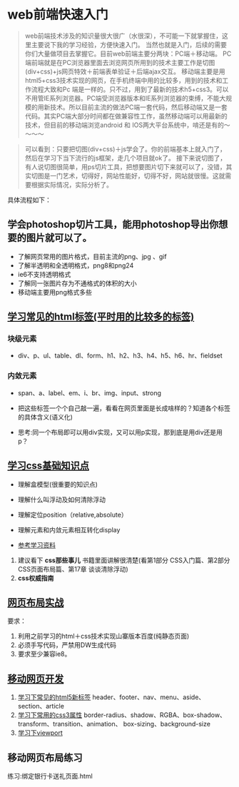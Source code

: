 # web前端快速入门


> web前端技术涉及的知识量很大很广（水很深），不可能一下就掌握住，这里主要说下我的学习经验，方便快速入门。
当然也就是入门，后续的需要你们大量做项目去掌握它。目前web前端主要分两块：PC端＋移动端。
PC端前端就是在PC浏览器里面去浏览网页所用到的技术主要工作是切图(div+css)+js网页特效＋前端表单验证＋后端ajax交互。
移动端主要是用html5+css3技术实现的网页，在手机终端中用的比较多，用到的技术和工作流程大致和Pc 端是一样的。只不过，用到了最新的技术h5+css3。可以不用管IE系列浏览器。PC端受浏览器版本和IE系列浏览器的束缚，不能大规模的用新技术。所以目前主流的做法PC端一套代码，然后移动端又是一套代码。其实PC端大部分时间都在做兼容性工作，虽然移动端可以用最新的技术，但目前的移动端浏览android 和 IOS两大平台系统中，啃还是有的～～～～


> 可以看到：只要把切图(div+css)＋js学会了。你的前端基本上就入门了，然后在学习下当下流行的js框架，走几个项目就ok了。
接下来说切图了，有人说切图很简单，用ps切片工具，把想要图片切下来就可以了，没错，其实切图是一门艺术，切得好，网站性能好，切得不好，网站就很慢。这就需要根据实际情况，实际分析了。



具体流程如下：

## 学会photoshop切片工具，能用photoshop导出你想要的图片就可以了。
* 了解网页常用的图片格式，目前主流的png、jpg 、gif
* 了解半透明和全透明格式，png8和png24
* ie6不支持透明格式
* 了解同一张图片存为不通格式的体积的大小
* 移动端主要用png格式多些

## [学习常见的html标签(平时用的比较多的标签)](http://www.w3school.com.cn/html/html_basic.asp)

### 块级元素

*  div、p、ul、table、dl、form、h1、h2、h3、h4、h5、h6、hr、fieldset

### 内敛元素

*  span、a、label、em、i、br、img、input、strong

* 把这些标签一个个自己敲一遍，看看在网页里面是长成啥样的？知道各个标签的具体含义(语义化)

* 思考:同一个布局即可以用div实现，又可以用p实现，那到底是用div还是用p？


## [学习css基础知识点](http://www.w3school.com.cn/css/css_syntax.asp)
* 理解盒模型(很重要的知识点)
* 理解什么叫浮动及如何清除浮动
* 理解定位position（relative,absolute）
* 理解元素和内敛元素相互转化display

* [参考学习资料](http://www.blueidea.com/tech/site/2006/3358_4.asp)	
1.  建议看下  **css那些事儿**  书籍里面讲解很清楚(看第1部分 CSS入门篇、第2部分 CSS页面布局篇、第17章 谈谈清除浮动)
2.  **css权威指南** 

## [网页布局实战](http://www.baidu.com)

要求：

1.  利用之前学习的html＋css技术实现山寨版本百度(纯静态页面)
2.  必须手写代码，严禁用DW生成代码
3.  要求至少兼容ie8。


## [移动网页开发](https://github.com/jtyjty99999/mobileTech)

1. [学习下常见的html5新标签](http://www.w3school.com.cn/html5/index.asp)
	header、footer、nav、menu、aside、section、article	
2. [学习下常用的css3属性](http://www.w3school.com.cn/css3/index.asp)
	border-radius、shadow、RGBA、box-shadow、
	transform、transition、animation、
	box-sizing、background-size
3. [学习下viewport](http://davidbcalhoun.com/2010/viewport-metatag/)

## 移动网页布局练习
  练习:绑定银行卡送礼页面.html






